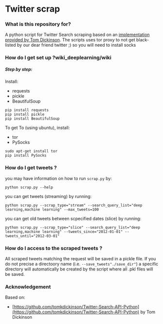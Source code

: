 # Twitter scrap #

### What is this repository for? 
A python script for Twitter Search scraping based on an [implementation provided by Tom Dickinson](https://github.com/tomkdickinson/Twitter-Search-API-Python). 
The scripts uses tor proxy to not get black-listed by our dear friend twitter ;) so you will need to install socks
### How do I get set up ?wiki_deeplearning/wiki
##### Step by step:
Install:
* requests 
* pickle
* BeautifulSoup
```
pip install requests
pip install pickle
pip install BeautifulSoup
```
To get To (using ubuntu), install:
* tor 
* PySocks

```
sudo apt-get install tor
pip install PySocks
```

### How do I get tweets ?
you may have information on how to run ```scrap.py``` by:
```
python scrap.py --help
```
you can get tweets (streaming) by running:
```
python scrap.py --scrap_type="stream" --search_query_list="deep learning,machine learning" --max_tweets=100
```
you can get old tweets between scpecified dates (slice) by running:
```
python scrap.py --scrap_type="slice" --search_query_list="deep learning,machine learning" --tweets_since="2012-01-01" --tweets_until="2012-03-01"
```
### How do I access to the scraped tweets ?
All scraped tweets matching the request will be saved in a pickle file. If you do not precise a directoory name (i.e. ```--save_tweets"./save_dir"```) a specific directory will automatically be created by the script where all .pkl files will be saved.

### Acknowledgement
Based on:
* [https://github.com/tomkdickinson/Twitter-Search-API-Python](https://github.com/tomkdickinson/Twitter-Search-API-Python) by Tom Dickinson



